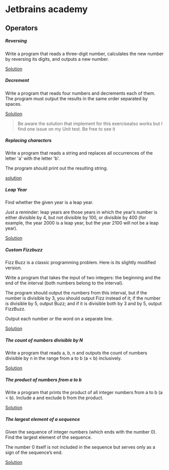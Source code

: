 # Jetbrains academy

## Operators 

##### Reversing

Write a program that reads a three-digit number, calculates the new number by reversing its digits, and outputs a new number.

[Solution](./src/fr/myt/learn/operator/Reversing.java)

##### Decrement

Write a program that reads four numbers and decrements each of them.
The program must output the results in the same order separated by spaces.

[Solution](./src/fr/myt/learn/operator/Decrement.java)

> Be aware the solution that implement for this exercisealso works but I find one issue on my Unit test. Be free to see it

##### Replacing characters

Write a program that reads a string and replaces all occurrences of the letter 'a' with the letter 'b'.

The program should print out the resulting string.

[solution](./src/fr/myt/learn/strings/Replacing.java)


##### Leap Year

Find whether the given year is a leap year.

Just a reminder: leap years are those years in which the year’s number is either divisible by 4, but not divisible by 100, or divisible by 400 (for example, the year 2000 is a leap year, but the year 2100 will not be a leap year).

[Solution](./src/fr/myt/learn/conditional/Year.java)


##### Custom Fizzbuzz

Fizz Buzz is a classic programming problem. Here is its slightly modified version.



Write a program that takes the input of two integers: the beginning and the end of the interval (both numbers belong to the interval).

The program should output the numbers from this interval, but if the number is divisible by 3, you should output Fizz instead of it; if the number is divisible by 5, output Buzz; and if it is divisible both by 3 and by 5, output FizzBuzz.

Output each number or the word on a separate line.

[Solution](./src/fr/myt/learn/loops/FizzBuzz.java)


##### The count of numbers divisible by N

Write a program that reads a, b, n and outputs the count of numbers divisible by n in the range from a to b (a < b) inclusively.

[Solution](./src/fr/myt/learn/loops/CountDivisible.java)

##### The product of numbers from a to b

Write a program that prints the product of all integer numbers from a to b (a < b).
Include a and exclude b from the product.

[Solution](./src/fr/myt/learn/loops/IntervalMultiplicative.java)

##### The largest element of a sequence

Given the sequence of integer numbers (which ends with the number 0). Find the largest element of the sequence.

The number 0 itself is not included in the sequence but serves only as a sign of the sequence’s end.

[Solution](./src/fr/myt/learn/loops/SequenceInput.java)